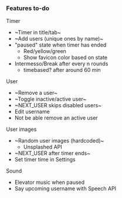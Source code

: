 ### Features to-do

Timer
* ~Timer in title/tab~
* ~Add users (unique ones by name)~
* "paused" state when timer has ended
  - Red/yellow/green
  - Show favicon color based on state
* Intermesso/Break after every n rounds
  - timebased? after around 60 min
  
User
* ~Remove a user~
* ~Toggle inactive/active user~
* ~NEXT_USER skips disabled users~
* Edit username
* Not be able remove an active user

User images
* ~Random user images (hardcoded)~
  - Unsplashed API
* ~NEXT_USER after timer ends~
* Set timer time in Settings

Sound
* Elevator music when paused
* Say upcoming username with Speech API 

